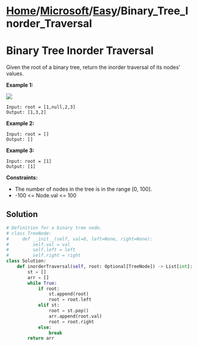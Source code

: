 # [Home](./../..)/[Microsoft](./..)/[Easy](./)/Binary_Tree_Inorder_Traversal
<h1>Binary Tree Inorder Traversal</h1>

<p>
Given the root of a binary tree, return the inorder traversal of its nodes' values.
</p>

<b>Example 1:</b>

<img src="https://assets.leetcode.com/uploads/2020/09/15/inorder_1.jpg">

    Input: root = [1,null,2,3]
    Output: [1,3,2]

<b>Example 2:</b>

    Input: root = []
    Output: []

<b>Example 3:</b>

    Input: root = [1]
    Output: [1]


<b>Constraints:</b>

- The number of nodes in the tree is in the range [0, 100].
- -100 <= Node.val <= 100

<h2>Solution</h2>

```python
# Definition for a binary tree node.
# class TreeNode:
#     def __init__(self, val=0, left=None, right=None):
#         self.val = val
#         self.left = left
#         self.right = right
class Solution:
    def inorderTraversal(self, root: Optional[TreeNode]) -> List[int]:
        st = []
        arr = []
        while True:
            if root:
                st.append(root)
                root = root.left
            elif st:
                root = st.pop()
                arr.append(root.val)
                root = root.right
            else:
                break
        return arr
```
